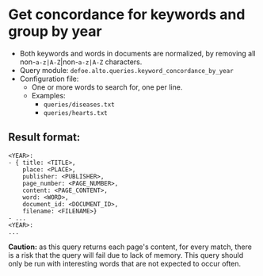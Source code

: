 # Get concordance for keywords and group by year

* Both keywords and words in documents are normalized, by removing all non-``a-z|A-Z``|non-``a-z|A-Z`` characters.
* Query module: `defoe.alto.queries.keyword_concordance_by_year`
* Configuration file:
  - One or more words to search for, one per line.
  - Examples:
    - ``queries/diseases.txt``
    - ``queries/hearts.txt``

Result format:
----------------------------------------------------------

```
<YEAR>:
- { title: <TITLE>,
    place: <PLACE>,
    publisher: <PUBLISHER>,
    page_number: <PAGE_NUMBER>,
    content: <PAGE_CONTENT>,
    word: <WORD>,
    document_id: <DOCUMENT_ID>,
    filename: <FILENAME>}
- ...
<YEAR>:
...
```

**Caution:** as this query returns each page's content, for every match, there is a risk that the query will fail due to lack of memory. This query should only be run with interesting words that are not expected to occur often.

